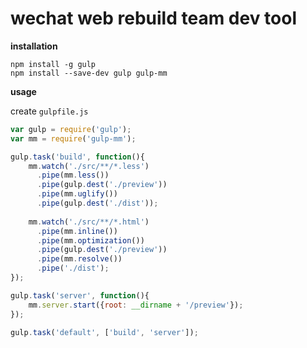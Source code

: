 wechat web rebuild team dev tool
================

**installation**

```shell
npm install -g gulp
npm install --save-dev gulp gulp-mm
```

**usage**

create `gulpfile.js`

```javascript
var gulp = require('gulp');
var mm = require('gulp-mm');

gulp.task('build', function(){
    mm.watch('./src/**/*.less')
      .pipe(mm.less())
      .pipe(gulp.dest('./preview'))
      .pipe(mm.uglify())
      .pipe(gulp.dest('./dist'));
      
    mm.watch('./src/**/*.html')
      .pipe(mm.inline())
      .pipe(mm.optimization())
      .pipe(gulp.dest('./preview'))
      .pipe(mm.resolve())
      .pipe('./dist');
});

gulp.task('server', function(){
    mm.server.start({root: __dirname + '/preview'});
});

gulp.task('default', ['build', 'server']);
```
